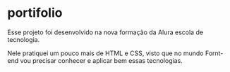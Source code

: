 # portifolio
<p>Esse projeto foi desenvolvido na nova formação da Alura escola de tecnologia.</p>
<p>Nele pratiquei um pouco mais de HTML e CSS, visto que no mundo Fornt-end vou precisar conhecer e aplicar bem essas tecnologias.</p>

